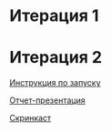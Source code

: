 # Итерация 1


# Итерация 2

[Инструкция по запуску](./reports/start.md)

[Отчет-презентация](./reports/report_2.pdf)

[Скринкаст](https://drive.google.com/file/d/1-lnIQjnPWx8hzLQNkeik9nYmEnNqouio/view?usp=sharing)